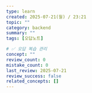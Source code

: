 ```yaml
---
type: learn
created: 2025-07-21(월) / 23:21
topic: ""
category: backend
summary: ""
tags: [오답노트]

# ✅ 오답 복습 관리
concept: ""
review_count: 0
mistake_count: 0
last_review: 2025-07-21
review_success: false
related_concepts: []
---
```

